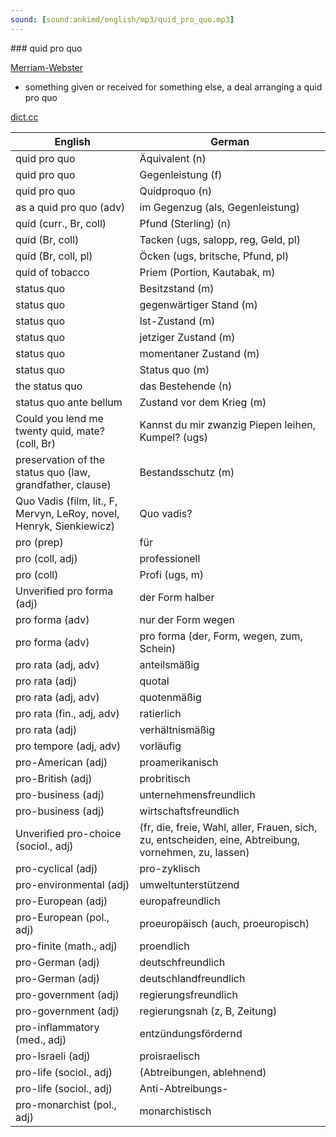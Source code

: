 ```yaml
---
sound: [sound:ankimd/english/mp3/quid_pro_quo.mp3]
---
```


\### quid pro quo

[Merriam-Webster](https://www.merriam-webster.com/dictionary/quid+pro+quo)

- something given or received for something else, a deal arranging a quid pro quo

[dict.cc](https://www.dict.cc/quid+pro+quo)

| English        | German       |
| -------------- | ------------ |
| quid pro quo | Äquivalent (n) |
| quid pro quo | Gegenleistung (f) |
| quid pro quo | Quidproquo (n) |
| as a quid pro quo (adv) | im Gegenzug (als, Gegenleistung) |
| quid (curr., Br, coll) | Pfund (Sterling) (n) |
| quid (Br, coll) | Tacken (ugs, salopp, reg, Geld, pl) |
| quid (Br, coll, pl) | Öcken (ugs, britsche, Pfund, pl) |
| quid of tobacco | Priem (Portion, Kautabak, m) |
| status quo | Besitzstand (m) |
| status quo | gegenwärtiger Stand (m) |
| status quo | Ist-Zustand (m) |
| status quo | jetziger Zustand (m) |
| status quo | momentaner Zustand (m) |
| status quo | Status quo (m) |
| the status quo | das Bestehende (n) |
| status quo ante bellum | Zustand vor dem Krieg (m) |
| Could you lend me twenty quid, mate? (coll, Br) | Kannst du mir zwanzig Piepen leihen, Kumpel? (ugs) |
| preservation of the status quo (law, grandfather, clause) | Bestandsschutz (m) |
| Quo Vadis (film, lit., F, Mervyn, LeRoy, novel, Henryk, Sienkiewicz) | Quo vadis? |
| pro (prep) | für |
| pro (coll, adj) | professionell |
| pro (coll) | Profi (ugs, m) |
| Unverified pro forma (adj) | der Form halber |
| pro forma (adv) | nur der Form wegen |
| pro forma (adv) | pro forma (der, Form, wegen, zum, Schein) |
| pro rata (adj, adv) | anteilsmäßig |
| pro rata (adj) | quotal |
| pro rata (adj, adv) | quotenmäßig |
| pro rata (fin., adj, adv) | ratierlich |
| pro rata (adj) | verhältnismäßig |
| pro tempore (adj, adv) | vorläufig |
| pro-American (adj) | proamerikanisch |
| pro-British (adj) | probritisch |
| pro-business (adj) | unternehmensfreundlich |
| pro-business (adj) | wirtschaftsfreundlich |
| Unverified pro-choice (sociol., adj) |  (fr, die, freie, Wahl, aller, Frauen, sich, zu, entscheiden, eine, Abtreibung, vornehmen, zu, lassen) |
| pro-cyclical (adj) | pro-zyklisch |
| pro-environmental (adj) | umweltunterstützend |
| pro-European (adj) | europafreundlich |
| pro-European (pol., adj) | proeuropäisch (auch, proeuropisch) |
| pro-finite (math., adj) | proendlich |
| pro-German (adj) | deutschfreundlich |
| pro-German (adj) | deutschlandfreundlich |
| pro-government (adj) | regierungsfreundlich |
| pro-government (adj) | regierungsnah (z, B, Zeitung) |
| pro-inflammatory (med., adj) | entzündungsfördernd |
| pro-Israeli (adj) | proisraelisch |
| pro-life (sociol., adj) |  (Abtreibungen, ablehnend) |
| pro-life (sociol., adj) | Anti-Abtreibungs- |
| pro-monarchist (pol., adj) | monarchistisch |
